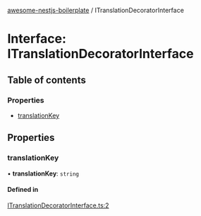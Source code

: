 [awesome-nestjs-boilerplate](../README.md) / ITranslationDecoratorInterface

# Interface: ITranslationDecoratorInterface

## Table of contents

### Properties

- [translationKey](ITranslationDecoratorInterface.md#translationkey)

## Properties

### translationKey

• **translationKey**: `string`

#### Defined in

[ITranslationDecoratorInterface.ts:2](https://github.com/klub-deepak/poc_doc_generation_3/blob/afd7f83/src/interfaces/ITranslationDecoratorInterface.ts#L2)
